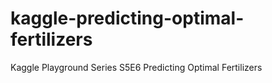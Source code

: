 # kaggle-predicting-optimal-fertilizers
Kaggle Playground Series S5E6 Predicting Optimal Fertilizers
